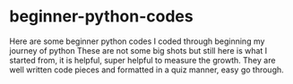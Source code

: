 # beginner-python-codes
Here are some beginner python codes I coded through beginning my journey of python
These are not some big shots but still here is what I started from, it is helpful, super helpful to measure the growth.
They are well written code pieces and formatted in a quiz manner, easy go through.
